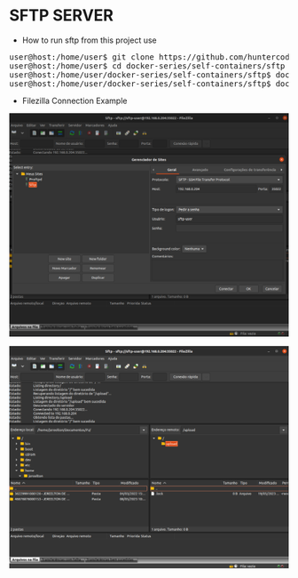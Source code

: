# SFTP SERVER

- How to run sftp from this project use

<pre>
user@host:/home/user$ git clone https://github.com/huntercodexs/docker-series.git .
user@host:/home/user$ cd docker-series/self-containers/sftp
user@host:/home/user/docker-series/self-containers/sftp$ docker-compose up --build
user@host:/home/user/docker-series/self-containers/sftp$ docker-compose start
</pre>

- Filezilla Connection Example

![sftp-filezilla-setup-1.png](midias/sftp-filezilla-setup-1.png)

![sftp-filezilla-setup-1.png](midias/sftp-filezilla-setup-2.png)

